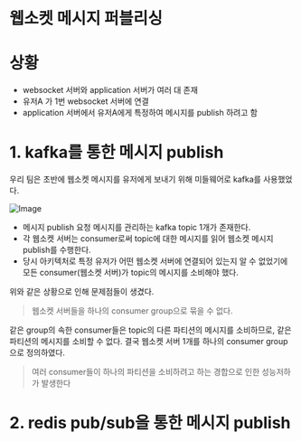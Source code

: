 # 웹소켓 메시지 퍼블리싱

# 상황
- websocket 서버와 application 서버가 여러 대 존재
- 유저A 가 1번 websocket 서버에 연결
- application 서버에서 유저A에게 특정하여 메시지를 publish 하려고 함

# 1. kafka를 통한 메시지 publish

우리 팀은 초반에 웹소켓 메시지를 유저에게 보내기 위해 미들웨어로 kafka를 사용했었다.

![Image](https://github.com/user-attachments/assets/0712a8f9-21f2-44d7-b332-072723c25fc6)

- 메시지 publish 요청 메시지를 관리하는 kafka topic 1개가 존재한다.
- 각 웹소켓 서버는 consumer로써 topic에 대한 메시지를 읽어 웹소켓 메시지 publish를 수행한다.
- 당시 아키텍처로 특정 유저가 어떤 웹소켓 서버에 연결되어 있는지 알 수 없었기에 모든 consumer(웹소켓 서버)가 topic의 메시지를 소비해야 했다.

위와 같은 상황으로 인해 문제점들이 생겼다.
> 웹소켓 서버들을 하나의 consumer group으로 묶을 수 없다.

같은 group의 속한 consumer들은 topic의 다른 파티션의 메시지를 소비하므로, 같은 파티션의 메시지를 소비할 수 없다.
결국 웹소켓 서버 1개를 하나의 consumer group으로 정의하였다.

> 여러 consumer들이 하나의 파티션을 소비하려고 하는 경합으로 인한 성능저하가 발생한다

# 2. redis pub/sub을 통한 메시지 publish

